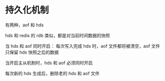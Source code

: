 # 持久化机制

有两种，aof 和 hds

hds 和 redis 的 rdb 类似，都是对当前时间数据的快照

当 hds 和 aof 同时开启： 每次写入完成 hds 时，aof 文件都将被清空，aof 文件只保留 hds 快照之后的数据

当开启主从机制时，hds 和 aof 必须同时开启

每次新的 hds 生成后，删除老的 hds 和 aof 文件
